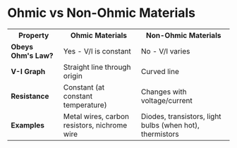 # Ohmic vs Non-Ohmic Materials

<table class="comparison-table">
    <tr>
        <th>Property</th>
        <th>Ohmic Materials</th>
        <th>Non-Ohmic Materials</th>
    </tr>
    <tr>
        <td><strong>Obeys Ohm's Law?</strong></td>
        <td>Yes - V/I is constant</td>
        <td>No - V/I varies</td>
    </tr>
    <tr>
        <td><strong>V-I Graph</strong></td>
        <td>Straight line through origin</td>
        <td>Curved line</td>
    </tr>
    <tr>
        <td><strong>Resistance</strong></td>
        <td>Constant (at constant temperature)</td>
        <td>Changes with voltage/current</td>
    </tr>
    <tr>
        <td><strong>Examples</strong></td>
        <td>Metal wires, carbon resistors, nichrome wire</td>
        <td>Diodes, transistors, light bulbs (when hot), thermistors</td>
    </tr>
</table>